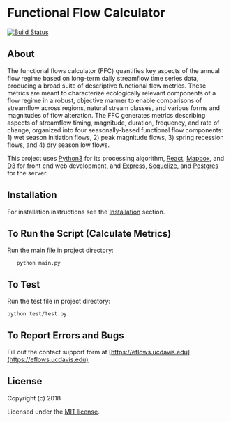 # Functional Flow Calculator

[![Build Status](https://travis-ci.org/leogoesger/func-flow.svg?branch=master)](https://travis-ci.org/leogoesger/func-flow)

## About

The functional flows calculator \(FFC\) quantifies key aspects of the annual flow regime based on long-term daily streamflow time series data, producing a broad suite of descriptive functional flow metrics. These metrics are meant to characterize ecologically relevant components of a flow regime in a robust, objective manner to enable comparisons of streamflow across regions, natural stream classes, and various forms and magnitudes of flow alteration. The FFC generates metrics describing aspects of streamflow timing, magnitude, duration, frequency, and rate of change, organized into four seasonally-based functional flow components: 1\) wet season initiation flows, 2\) peak magnitude flows, 3\) spring recession flows, and 4\) dry season low flows.

This project uses [Python3](https://www.python.org/) for its processing algorithm, [React](https://reactjs.org/), [Mapbox](https://www.mapbox.com/), and [D3](https://d3js.org/) for front end web development, and [Express](https://expressjs.com/), [Sequelize](http://docs.sequelizejs.com/), and [Postgres](https://www.postgresql.org/) for the server.

## Installation

For installation instructions see the
[Installation](../installation.md) section.

## To Run the Script \(Calculate Metrics\)

Run the main file in project directory:

```
   python main.py
```

## To Test

Run the test file in project directory:

```
python test/test.py
```

## To Report Errors and Bugs

Fill out the contact support form at [https://eflows.ucdavis.edu](https://eflows.ucdavis.edu)

## License

Copyright \(c\) 2018

Licensed under the [MIT license](LICENSE).
